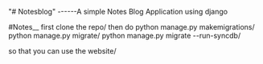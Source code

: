 "# Notesblog" 
------A simple Notes Blog Application using django

#Notes__
first clone the repo/
then do python manage.py makemigrations/
python manage.py migrate/
python manage.py migrate --run-syncdb/

so that you can use the website/
